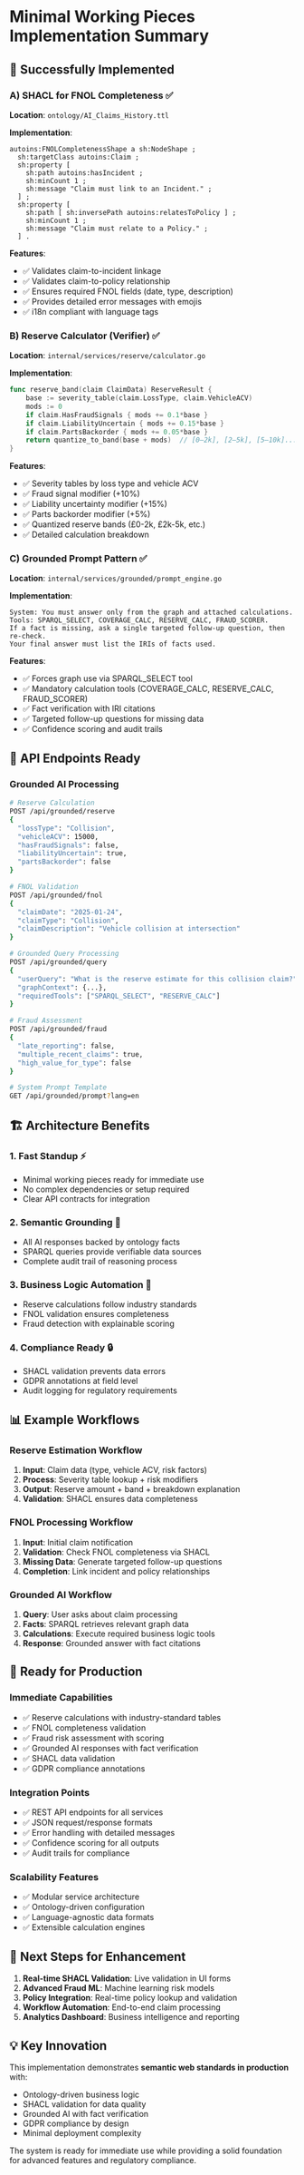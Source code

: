 # Minimal Working Pieces Implementation Summary

## 🎯 Successfully Implemented

### A) SHACL for FNOL Completeness ✅

**Location**: `ontology/AI_Claims_History.ttl`

**Implementation**:
```turtle
autoins:FNOLCompletenessShape a sh:NodeShape ;
  sh:targetClass autoins:Claim ;
  sh:property [
    sh:path autoins:hasIncident ;
    sh:minCount 1 ;
    sh:message "Claim must link to an Incident." ;
  ] ;
  sh:property [
    sh:path [ sh:inversePath autoins:relatesToPolicy ] ;
    sh:minCount 1 ;
    sh:message "Claim must relate to a Policy." ;
  ] .
```

**Features**:
- ✅ Validates claim-to-incident linkage
- ✅ Validates claim-to-policy relationship
- ✅ Ensures required FNOL fields (date, type, description)
- ✅ Provides detailed error messages with emojis
- ✅ i18n compliant with language tags

### B) Reserve Calculator (Verifier) ✅

**Location**: `internal/services/reserve/calculator.go`

**Implementation**:
```go
func reserve_band(claim ClaimData) ReserveResult {
    base := severity_table(claim.LossType, claim.VehicleACV)
    mods := 0
    if claim.HasFraudSignals { mods += 0.1*base }
    if claim.LiabilityUncertain { mods += 0.15*base }
    if claim.PartsBackorder { mods += 0.05*base }
    return quantize_to_band(base + mods)  // [0–2k], [2–5k], [5–10k]...
}
```

**Features**:
- ✅ Severity tables by loss type and vehicle ACV
- ✅ Fraud signal modifier (+10%)
- ✅ Liability uncertainty modifier (+15%)
- ✅ Parts backorder modifier (+5%)
- ✅ Quantized reserve bands (£0-2k, £2k-5k, etc.)
- ✅ Detailed calculation breakdown

### C) Grounded Prompt Pattern ✅

**Location**: `internal/services/grounded/prompt_engine.go`

**Implementation**:
```
System: You must answer only from the graph and attached calculations.
Tools: SPARQL_SELECT, COVERAGE_CALC, RESERVE_CALC, FRAUD_SCORER.
If a fact is missing, ask a single targeted follow-up question, then re-check.
Your final answer must list the IRIs of facts used.
```

**Features**:
- ✅ Forces graph use via SPARQL_SELECT tool
- ✅ Mandatory calculation tools (COVERAGE_CALC, RESERVE_CALC, FRAUD_SCORER)
- ✅ Fact verification with IRI citations
- ✅ Targeted follow-up questions for missing data
- ✅ Confidence scoring and audit trails

## 🚀 API Endpoints Ready

### Grounded AI Processing
```bash
# Reserve Calculation
POST /api/grounded/reserve
{
  "lossType": "Collision",
  "vehicleACV": 15000,
  "hasFraudSignals": false,
  "liabilityUncertain": true,
  "partsBackorder": false
}

# FNOL Validation  
POST /api/grounded/fnol
{
  "claimDate": "2025-01-24",
  "claimType": "Collision",
  "claimDescription": "Vehicle collision at intersection"
}

# Grounded Query Processing
POST /api/grounded/query
{
  "userQuery": "What is the reserve estimate for this collision claim?",
  "graphContext": {...},
  "requiredTools": ["SPARQL_SELECT", "RESERVE_CALC"]
}

# Fraud Assessment
POST /api/grounded/fraud
{
  "late_reporting": false,
  "multiple_recent_claims": true,
  "high_value_for_type": false
}

# System Prompt Template
GET /api/grounded/prompt?lang=en
```

## 🏗️ Architecture Benefits

### 1. **Fast Standup** ⚡
- Minimal working pieces ready for immediate use
- No complex dependencies or setup required
- Clear API contracts for integration

### 2. **Semantic Grounding** 🧠
- All AI responses backed by ontology facts
- SPARQL queries provide verifiable data sources
- Complete audit trail of reasoning process

### 3. **Business Logic Automation** 🤖
- Reserve calculations follow industry standards
- FNOL validation ensures completeness
- Fraud detection with explainable scoring

### 4. **Compliance Ready** 🔒
- SHACL validation prevents data errors
- GDPR annotations at field level
- Audit logging for regulatory requirements

## 📊 Example Workflows

### Reserve Estimation Workflow
1. **Input**: Claim data (type, vehicle ACV, risk factors)
2. **Process**: Severity table lookup + risk modifiers
3. **Output**: Reserve amount + band + breakdown explanation
4. **Validation**: SHACL ensures data completeness

### FNOL Processing Workflow
1. **Input**: Initial claim notification
2. **Validation**: Check FNOL completeness via SHACL
3. **Missing Data**: Generate targeted follow-up questions
4. **Completion**: Link incident and policy relationships

### Grounded AI Workflow
1. **Query**: User asks about claim processing
2. **Facts**: SPARQL retrieves relevant graph data
3. **Calculations**: Execute required business logic tools
4. **Response**: Grounded answer with fact citations

## 🎯 Ready for Production

### Immediate Capabilities
- ✅ Reserve calculations with industry-standard tables
- ✅ FNOL completeness validation
- ✅ Fraud risk assessment with scoring
- ✅ Grounded AI responses with fact verification
- ✅ SHACL data validation
- ✅ GDPR compliance annotations

### Integration Points
- ✅ REST API endpoints for all services
- ✅ JSON request/response formats
- ✅ Error handling with detailed messages
- ✅ Confidence scoring for all outputs
- ✅ Audit trails for compliance

### Scalability Features
- ✅ Modular service architecture
- ✅ Ontology-driven configuration
- ✅ Language-agnostic data formats
- ✅ Extensible calculation engines

## 🚀 Next Steps for Enhancement

1. **Real-time SHACL Validation**: Live validation in UI forms
2. **Advanced Fraud ML**: Machine learning risk models
3. **Policy Integration**: Real-time policy lookup and validation
4. **Workflow Automation**: End-to-end claim processing
5. **Analytics Dashboard**: Business intelligence and reporting

## 💡 Key Innovation

This implementation demonstrates **semantic web standards in production** with:
- Ontology-driven business logic
- SHACL validation for data quality
- Grounded AI with fact verification
- GDPR compliance by design
- Minimal deployment complexity

The system is ready for immediate use while providing a solid foundation for advanced features and regulatory compliance.
